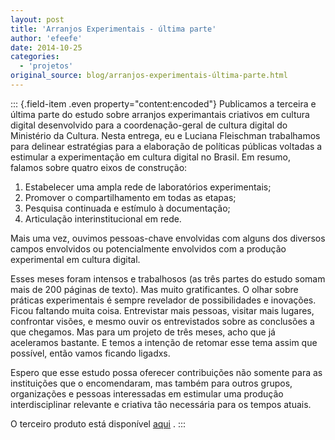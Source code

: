```yaml
---
layout: post
title: 'Arranjos Experimentais - última parte'
author: 'efeefe'
date: 2014-10-25
categories:
  - 'projetos'
original_source: blog/arranjos-experimentais-última-parte.html
---
```


::: {.field-item .even property="content:encoded"}
Publicamos a terceira e última parte do estudo sobre arranjos experimantais criativos em cultura digital desenvolvido para a coordenação-geral de cultura digital do Ministério da Cultura. Nesta entrega, eu e Luciana Fleischman trabalhamos para delinear estratégias para a elaboração de políticas públicas voltadas a estimular a experimentação em cultura digital no Brasil. Em resumo, falamos sobre quatro eixos de construção:

1.  Estabelecer uma ampla rede de laboratórios experimentais;
2.  Promover o compartilhamento em todas as etapas;
3.  Pesquisa continuada e estímulo à documentação;
4.  Articulação interinstitucional em rede.

Mais uma vez, ouvimos pessoas-chave envolvidas com alguns dos diversos campos envolvidos ou potencialmente envolvidos com a produção experimental em cultura digital.

Esses meses foram intensos e trabalhosos (as três partes do estudo somam mais de 200 páginas de texto). Mas muito gratificantes. O olhar sobre práticas experimentais é sempre revelador de possibilidades e inovações. Ficou faltando muita coisa. Entrevistar mais pessoas, visitar mais lugares, confrontar visões, e mesmo ouvir os entrevistados sobre as conclusões a que chegamos. Mas para um projeto de três meses, acho que já aceleramos bastante. E temos a intenção de retomar esse tema assim que possível, então vamos ficando ligadxs.

Espero que esse estudo possa oferecer contribuições não somente para as instituições que o encomendaram, mas também para outros grupos, organizações e pessoas interessadas em estimular uma produção interdisciplinar relevante e criativa tão necessária para os tempos atuais.

O terceiro produto está disponível [aqui](http://redelabs-org.github.io/livro/minc-14/3/) .
:::
